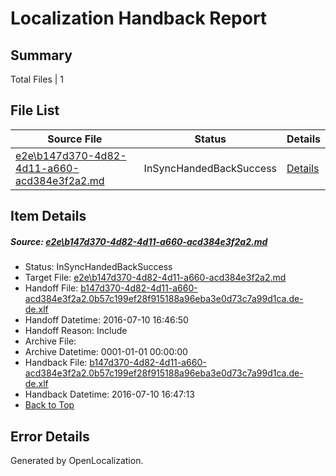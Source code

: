 # <a name='report-top'></a> Localization Handback Report

## Summary
 Total Files | 1

## File List
 Source File | Status | Details 
 ----------- | ------ | ------- 
 [e2e\b147d370-4d82-4d11-a660-acd384e3f2a2.md](https://github.com/OpenLocalizationTestOrg/oltest/blob/fbed3a627487f8c1a34314a49fcf81f8f2b5ce6c/e2e/b147d370-4d82-4d11-a660-acd384e3f2a2.md) | InSyncHandedBackSuccess | [Details](#540a259e3e96e30d85be2a6125ea5d95a1d517aa8)

## Item Details
##### <a name='540a259e3e96e30d85be2a6125ea5d95a1d517aa8'></a> Source: [e2e\b147d370-4d82-4d11-a660-acd384e3f2a2.md](https://github.com/OpenLocalizationTestOrg/oltest/blob/fbed3a627487f8c1a34314a49fcf81f8f2b5ce6c/e2e/b147d370-4d82-4d11-a660-acd384e3f2a2.md)
* Status: InSyncHandedBackSuccess
* Target File: [e2e\b147d370-4d82-4d11-a660-acd384e3f2a2.md](https://github.com/OpenLocalizationTestOrg/oltest-dede-fly/blob/3bec0943478d789cd6cb0c85bcc4ab9d9a2990ac/e2e/b147d370-4d82-4d11-a660-acd384e3f2a2.md)
* Handoff File: [b147d370-4d82-4d11-a660-acd384e3f2a2.0b57c199ef28f915188a96eba3e0d73c7a99d1ca.de-de.xlf](https://github.com/OpenLocalizationTestOrg/olhandoff-e2e/blob/5c972629152ff4c1c5e000baf10297b494e7b6b2/ol-handoff/OpenLocalizationTestOrg/oltest-dede-fly/ci/ht/b147d370-4d82-4d11-a660-acd384e3f2a2.0b57c199ef28f915188a96eba3e0d73c7a99d1ca.de-de.xlf)
* Handoff Datetime: 2016-07-10 16:46:50
* Handoff Reason: Include
* Archive File: 
* Archive Datetime: 0001-01-01 00:00:00
* Handback File: [b147d370-4d82-4d11-a660-acd384e3f2a2.0b57c199ef28f915188a96eba3e0d73c7a99d1ca.de-de.xlf](https://github.com/OpenLocalizationTestOrg/olhandback-e2e/blob/9b8003f3ba28827fd8f15accf7a6003cd386e1fa/ol-handback/OpenLocalizationTestOrg/oltest-dede-fly/ci/ht/b147d370-4d82-4d11-a660-acd384e3f2a2.0b57c199ef28f915188a96eba3e0d73c7a99d1ca.de-de.xlf)
* Handback Datetime: 2016-07-10 16:47:13
* [Back to Top](#report-top)


## Error Details

Generated by OpenLocalization.
